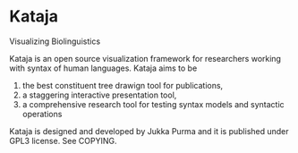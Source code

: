 Kataja
======

Visualizing Biolinguistics


Kataja is an open source visualization framework for researchers working with syntax of human languages. Kataja aims to be  

1. the best constituent tree drawign tool for publications,
2. a staggering interactive presentation tool,
3. a comprehensive research tool for testing syntax models and syntactic operations

Kataja is designed and developed by Jukka Purma and it is published under GPL3 license. See COPYING.


